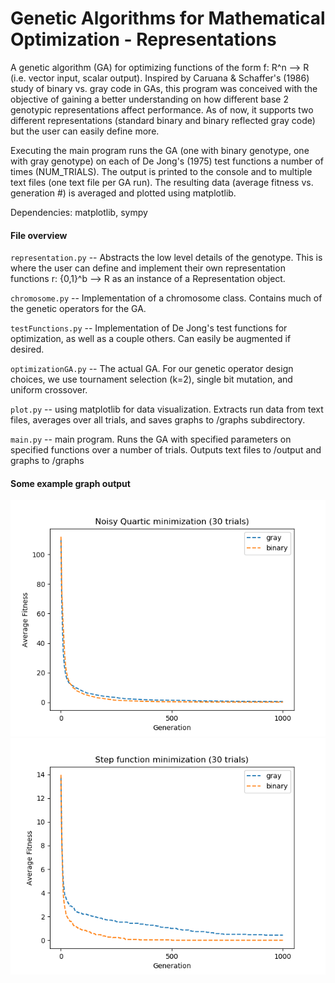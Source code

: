 # Genetic Algorithms for Mathematical Optimization - Representations

A genetic algorithm (GA) for optimizing functions of the form    f: R^n --> R   (i.e. vector input, scalar output). Inspired by Caruana & Schaffer's (1986) study of binary vs. gray code in GAs, this program was conceived with the objective of gaining a better understanding on how different base 2 genotypic representations affect performance. As of now, it supports two different representations (standard binary and binary reflected gray code) but the user can easily define more. 

Executing the main program runs the GA (one with binary genotype, one with gray genotype) on each of De Jong's (1975) test functions a number of times (NUM_TRIALS). The output is printed to the console and to multiple text files (one text file per GA run). The resulting data (average fitness vs. generation #) is averaged and plotted using matplotlib. 

Dependencies: matplotlib, sympy 

#### File overview

`representation.py` -- Abstracts the low level details of the genotype. This is where the user can define and implement their own 
                    representation functions r: {0,1}^b --> R as an instance of a Representation object. 
                    
`chromosome.py` -- Implementation of a chromosome class. Contains much of the genetic operators for the GA. 

`testFunctions.py` -- Implementation of De Jong's test functions for optimization, as well as a couple others. Can easily be augmented if                         desired.

`optimizationGA.py` -- The actual GA. For our genetic operator design choices, we use tournament selection (k=2), single bit mutation, and uniform crossover. 

`plot.py` -- using matplotlib for data visualization. Extracts run data from text files, averages over all trials, and saves graphs to                  /graphs subdirectory.

`main.py` -- main program. Runs the GA with specified parameters on specified functions over a number of trials. Outputs text files to /output and graphs to /graphs

#### Some example graph output
![Fig. 1](/graphs/NoisyQuarticminimization(30trials).png)
![Fig. 2](/graphs/Stepfunctionminimization(30trials).png)
